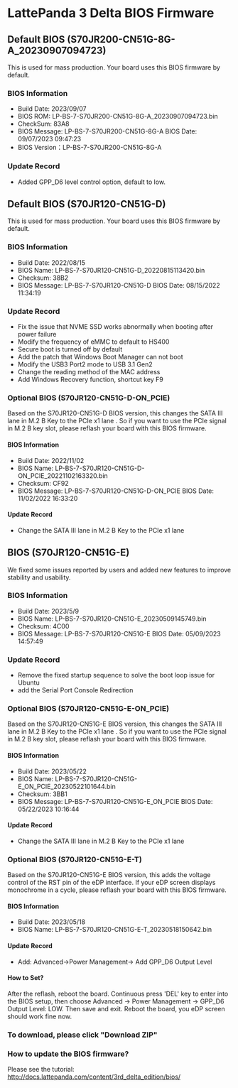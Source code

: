 # LattePanda 3 Delta BIOS Firmware

## Default BIOS (S70JR200-CN51G-8G-A_20230907094723)
This is used for mass production. Your board uses this BIOS firmware by default.

### BIOS Information

* Build Date:	2023/09/07
* BIOS ROM: LP-BS-7-S70JR200-CN51G-8G-A_20230907094723.bin
* CheckSum: 83A8
* BIOS Message: LP-BS-7-S70JR200-CN51G-8G-A BIOS Date: 09/07/2023 09:47:23
* BIOS Version：LP-BS-7-S70JR200-CN51G-8G-A

###  Update Record

* Added GPP_D6 level control option, default to low.

## Default BIOS (S70JR120-CN51G-D)

This is used for mass production. Your board uses this BIOS firmware by default.

### BIOS Information

* Build Date:	2022/08/15
* BIOS Name:	LP-BS-7-S70JR120-CN51G-D_20220815113420.bin
* Checksum:	38B2
* BIOS Message:	LP-BS-7-S70JR120-CN51G-D BIOS Date: 08/15/2022 11:34:19

###  Update Record

* Fix the issue that NVME SSD works abnormally when booting after power failure
* Modify the frequency of eMMC to default to HS400
* Secure boot is turned off by default
* Add the patch that Windows Boot Manager can not boot
* Modify the USB3 Port2 mode to USB 3.1 Gen2
* Change the reading method of the MAC address
* Add Windows Recovery function, shortcut key F9

### Optional BIOS (S70JR120-CN51G-D-ON_PCIE)

Based on the S70JR120-CN51G-D BIOS version, this changes the SATA III lane in M.2 B Key to the PCIe x1 lane . So if you want to use the  PCIe signal in M.2 B key slot, please reflash your board with this BIOS firmware.

#### BIOS Information

* Build Date:	2022/11/02
* BIOS Name:	LP-BS-7-S70JR120-CN51G-D-ON_PCIE_20221102163320.bin
* Checksum:	CF92
* BIOS Message:	LP-BS-7-S70JR120-CN51G-D-ON_PCIE BIOS Date: 11/02/2022 16:33:20

####  Update Record

* Change the SATA III lane in M.2 B Key to the PCIe x1  lane

  


##  BIOS (S70JR120-CN51G-E)

We fixed some issues reported by users and added new features to improve stability and usability.

### BIOS Information

* Build Date:	2023/5/9
* BIOS Name:	LP-BS-7-S70JR120-CN51G-E_20230509145749.bin
* Checksum:	4C00
* BIOS Message:	LP-BS-7-S70JR120-CN51G-E BIOS Date: 05/09/2023 14:57:49

###  Update Record

* Remove the fixed startup sequence to solve the boot loop issue for Ubuntu
* add the Serial Port Console Redirection

### Optional BIOS (S70JR120-CN51G-E-ON_PCIE)

Based on the S70JR120-CN51G-E BIOS version, this changes the SATA III lane in M.2 B Key to the PCIe x1 lane . So if you want to use the PCIe signal in M.2 B key slot, please reflash your board with this BIOS firmware.

#### BIOS Information

* Build Date:	2023/05/22
* BIOS Name:	LP-BS-7-S70JR120-CN51G-E_ON_PCIE_20230522101644.bin
* Checksum:	3BB1
* BIOS Message:	LP-BS-7-S70JR120-CN51G-E_ON_PCIE BIOS Date: 05/22/2023 10:16:44

####  Update Record

* Change the SATA III lane in M.2 B Key to the PCIe x1  lane

### Optional BIOS (S70JR120-CN51G-E-T)

Based on the S70JR120-CN51G-E BIOS version, this adds the voltage control of the RST pin of the eDP interface. If your eDP screen displays monochrome in a cycle, please reflash your board with this BIOS firmware. 

#### BIOS Information

* Build Date:	2023/05/18
* BIOS Name:	LP-BS-7-S70JR120-CN51G-E-T_20230518150642.bin

####  Update Record

* Add: Advanced->Power Management-> Add GPP_D6 Output Level

####  How to Set?
After the reflash, reboot the board. Continuous press 'DEL' key to  enter into the BIOS setup, then choose Advanced -> Power Management -> GPP_D6 Output Level: LOW. Then save and exit. Reboot the board, you eDP screen should work fine now.




### To download, please click "Download ZIP"

### How to update the BIOS firmware?

  Please see the tutorial: http://docs.lattepanda.com/content/3rd_delta_edition/bios/

